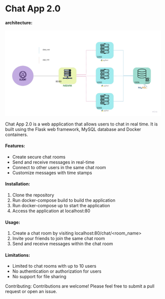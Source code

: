 
Chat App 2.0
===

#### architecture:
![img](Chat-app.2.0.jpg)

Chat App 2.0 is a web application that allows users to chat in real time. It is built using the Flask web framework, MySQL database and Docker containers. 

#### Features: 
- Create secure chat rooms
- Send and receive messages in real-time 
- Connect to other users in the same chat room 
- Customize messages with time stamps 

#### Installation: 
1. Clone the repository 
2. Run docker-compose build to build the application 
3. Run docker-compose up to start the application 
4. Access the application at localhost:80

#### Usage: 
1. Create a chat room by visiting localhost:80/chat/<room_name>
2. Invite your friends to join the same chat room 
3. Send and receive messages within the chat room 

#### Limitations: 
- Limited to chat rooms with up to 10 users 
- No authentication or authorization for users 
- No support for file sharing 

Contributing: 
Contributions are welcome! Please feel free to submit a pull request or open an issue. 

